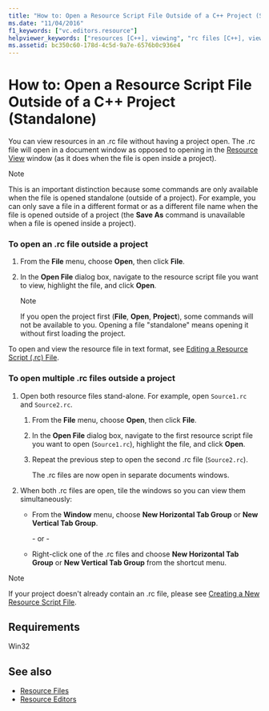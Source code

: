 ```yaml
---
title: "How to: Open a Resource Script File Outside of a C++ Project (Standalone)"
ms.date: "11/04/2016"
f1_keywords: ["vc.editors.resource"]
helpviewer_keywords: ["resources [C++], viewing", "rc files [C++], viewing resources", ".rc files [C++], viewing resources", "resource script files [C++], viewing resources"]
ms.assetid: bc350c60-178d-4c5d-9a7e-6576b0c936e4
---
```

# How to: Open a Resource Script File Outside of a C++ Project (Standalone)

You can view resources in an .rc file without having a project open. The .rc file will open in a document window as opposed to opening in the [Resource View](../windows/resource-view-window.md) window (as it does when the file is open inside a project).

> [!NOTE]
> This is an important distinction because some commands are only available when the file is opened standalone (outside of a project). For example, you can only save a file in a different format or as a different file name when the file is opened outside of a project (the **Save As** command is unavailable when a file is opened inside a project).

### To open an .rc file outside a project

1. From the **File** menu, choose **Open**, then click **File**.

2. In the **Open File** dialog box, navigate to the resource script file you want to view, highlight the file, and click **Open**.

   > [!NOTE]
   > If you open the project first (**File**, **Open**, **Project**), some commands will not be available to you. Opening a file "standalone" means opening it without first loading the project.

To open and view the resource file in text format, see [Editing a Resource Script (.rc) File](../windows/how-to-open-a-resource-script-file-in-text-format.md).

### To open multiple .rc files outside a project

1. Open both resource files stand-alone. For example, open `Source1.rc` and `Source2.rc`.

   1. From the **File** menu, choose **Open**, then click **File**.

   2. In the **Open File** dialog box, navigate to the first resource script file you want to open (`Source1.rc`), highlight the file, and click **Open**.

   3. Repeat the previous step to open the second .rc file (`Source2.rc`).

       The .rc files are now open in separate documents windows.

2. When both .rc files are open, tile the windows so you can view them simultaneously:

   - From the **Window** menu, choose **New Horizontal Tab Group** or **New Vertical Tab Group**.

       \- or -

   - Right-click one of the .rc files and choose **New Horizontal Tab Group** or **New Vertical Tab Group** from the shortcut menu.

> [!NOTE]
> If your project doesn't already contain an .rc file, please see [Creating a New Resource Script File](../windows/how-to-create-a-resource-script-file.md).

## Requirements

Win32

## See also

- [Resource Files](../windows/resource-files-visual-studio.md)
- [Resource Editors](../windows/resource-editors.md)
